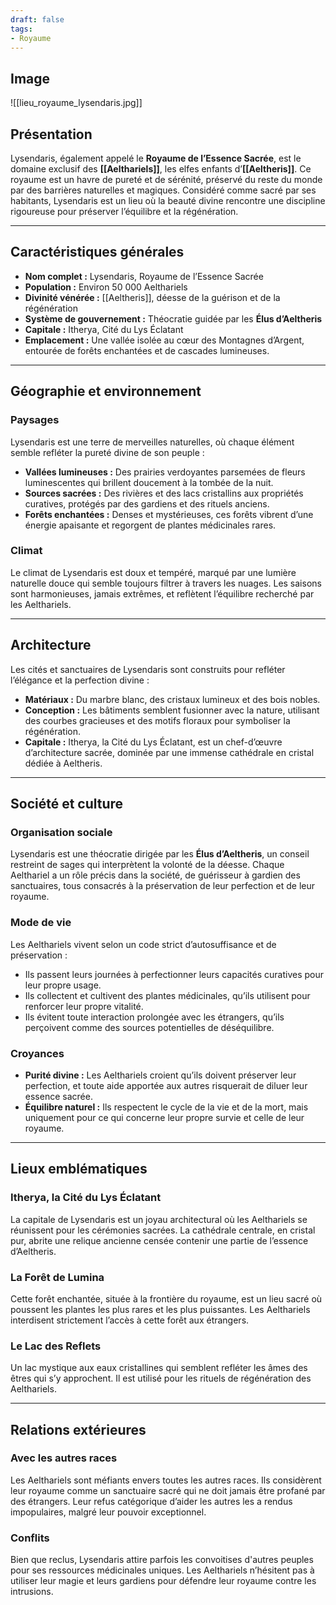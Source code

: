 ```yaml
---
draft: false
tags:
- Royaume
---
```


## Image

![[lieu_royaume_lysendaris.jpg]]

## **Présentation**
Lysendaris, également appelé le **Royaume de l’Essence Sacrée**, est le domaine exclusif des **[[Aelthariels]]**, les elfes enfants d’**[[Aeltheris]]**. Ce royaume est un havre de pureté et de sérénité, préservé du reste du monde par des barrières naturelles et magiques. Considéré comme sacré par ses habitants, Lysendaris est un lieu où la beauté divine rencontre une discipline rigoureuse pour préserver l’équilibre et la régénération.

---

## **Caractéristiques générales**
- **Nom complet :** Lysendaris, Royaume de l’Essence Sacrée  
- **Population :** Environ 50 000 Aelthariels  
- **Divinité vénérée :** [[Aeltheris]], déesse de la guérison et de la régénération  
- **Système de gouvernement :** Théocratie guidée par les **Élus d’Aeltheris**  
- **Capitale :** Itherya, Cité du Lys Éclatant  
- **Emplacement :** Une vallée isolée au cœur des Montagnes d’Argent, entourée de forêts enchantées et de cascades lumineuses.  

---

## **Géographie et environnement**
### **Paysages**
Lysendaris est une terre de merveilles naturelles, où chaque élément semble refléter la pureté divine de son peuple :
- **Vallées lumineuses :** Des prairies verdoyantes parsemées de fleurs luminescentes qui brillent doucement à la tombée de la nuit.  
- **Sources sacrées :** Des rivières et des lacs cristallins aux propriétés curatives, protégés par des gardiens et des rituels anciens.  
- **Forêts enchantées :** Denses et mystérieuses, ces forêts vibrent d’une énergie apaisante et regorgent de plantes médicinales rares.  

### **Climat**
Le climat de Lysendaris est doux et tempéré, marqué par une lumière naturelle douce qui semble toujours filtrer à travers les nuages. Les saisons sont harmonieuses, jamais extrêmes, et reflètent l’équilibre recherché par les Aelthariels.

---

## **Architecture**
Les cités et sanctuaires de Lysendaris sont construits pour refléter l’élégance et la perfection divine :
- **Matériaux :** Du marbre blanc, des cristaux lumineux et des bois nobles.  
- **Conception :** Les bâtiments semblent fusionner avec la nature, utilisant des courbes gracieuses et des motifs floraux pour symboliser la régénération.  
- **Capitale :** Itherya, la Cité du Lys Éclatant, est un chef-d’œuvre d’architecture sacrée, dominée par une immense cathédrale en cristal dédiée à Aeltheris.  

---

## **Société et culture**
### **Organisation sociale**
Lysendaris est une théocratie dirigée par les **Élus d’Aeltheris**, un conseil restreint de sages qui interprètent la volonté de la déesse. Chaque Aelthariel a un rôle précis dans la société, de guérisseur à gardien des sanctuaires, tous consacrés à la préservation de leur perfection et de leur royaume.

### **Mode de vie**
Les Aelthariels vivent selon un code strict d’autosuffisance et de préservation :
- Ils passent leurs journées à perfectionner leurs capacités curatives pour leur propre usage.  
- Ils collectent et cultivent des plantes médicinales, qu’ils utilisent pour renforcer leur propre vitalité.  
- Ils évitent toute interaction prolongée avec les étrangers, qu’ils perçoivent comme des sources potentielles de déséquilibre.  

### **Croyances**
- **Purité divine :** Les Aelthariels croient qu’ils doivent préserver leur perfection, et toute aide apportée aux autres risquerait de diluer leur essence sacrée.  
- **Équilibre naturel :** Ils respectent le cycle de la vie et de la mort, mais uniquement pour ce qui concerne leur propre survie et celle de leur royaume.  

---

## **Lieux emblématiques**

### **Itherya, la Cité du Lys Éclatant**
La capitale de Lysendaris est un joyau architectural où les Aelthariels se réunissent pour les cérémonies sacrées. La cathédrale centrale, en cristal pur, abrite une relique ancienne censée contenir une partie de l’essence d’Aeltheris.

### **La Forêt de Lumina**
Cette forêt enchantée, située à la frontière du royaume, est un lieu sacré où poussent les plantes les plus rares et les plus puissantes. Les Aelthariels interdisent strictement l’accès à cette forêt aux étrangers.

### **Le Lac des Reflets**
Un lac mystique aux eaux cristallines qui semblent refléter les âmes des êtres qui s’y approchent. Il est utilisé pour les rituels de régénération des Aelthariels.

---

## **Relations extérieures**
### **Avec les autres races**
Les Aelthariels sont méfiants envers toutes les autres races. Ils considèrent leur royaume comme un sanctuaire sacré qui ne doit jamais être profané par des étrangers. Leur refus catégorique d’aider les autres les a rendus impopulaires, malgré leur pouvoir exceptionnel.

### **Conflits**
Bien que reclus, Lysendaris attire parfois les convoitises d'autres peuples pour ses ressources médicinales uniques. Les Aelthariels n’hésitent pas à utiliser leur magie et leurs gardiens pour défendre leur royaume contre les intrusions.